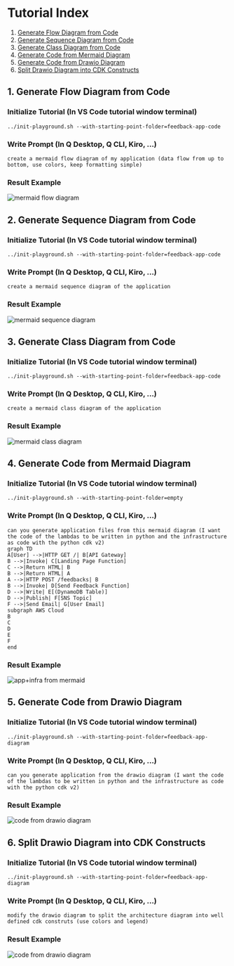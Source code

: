 # Tutorial Index
1. [Generate Flow Diagram from Code](#1-generate-flow-diagram-from-code)
2. [Generate Sequence Diagram from Code](#2-generate-sequence-diagram-from-code)
3. [Generate Class Diagram from Code](#3-generate-class-diagram-from-code)
4. [Generate Code from Mermaid Diagram](#4-generate-code-from-mermaid-diagram)
5. [Generate Code from Drawio Diagram](#5-generate-code-from-drawio-diagram)
6. [Split Drawio Diagram into CDK Constructs](#6-split-drawio-diagram-into-cdk-constructs)

## 1. Generate Flow Diagram from Code

### Initialize Tutorial (In VS Code tutorial window terminal)
```
../init-playground.sh --with-starting-point-folder=feedback-app-code
```

### Write Prompt (In Q Desktop, Q CLI, Kiro, ...)
```
create a mermaid flow diagram of my application (data flow from up to bottom, use colors, keep formatting simple)
```

### Result Example
![mermaid flow diagram](../screenshots/mermaid-flow-diagram.png)

## 2. Generate Sequence Diagram from Code

### Initialize Tutorial (In VS Code tutorial window terminal)
```
../init-playground.sh --with-starting-point-folder=feedback-app-code
```

### Write Prompt (In Q Desktop, Q CLI, Kiro, ...)
```
create a mermaid sequence diagram of the application
```

### Result Example
![mermaid sequence diagram](../screenshots/mermaid-sequence-diagram.png)

## 3. Generate Class Diagram from Code

### Initialize Tutorial (In VS Code tutorial window terminal)
```
../init-playground.sh --with-starting-point-folder=feedback-app-code
```

### Write Prompt (In Q Desktop, Q CLI, Kiro, ...)
```
create a mermaid class diagram of the application
```

### Result Example
![mermaid class diagram](../screenshots/mermaid-class-diagram.png)

## 4. Generate Code from Mermaid Diagram

### Initialize Tutorial (In VS Code tutorial window terminal)
```
../init-playground.sh --with-starting-point-folder=empty
```

### Write Prompt (In Q Desktop, Q CLI, Kiro, ...)
```
can you generate application files from this mermaid diagram (I want the code of the lambdas to be written in python and the infrastructure as code with the python cdk v2)
graph TD  
A[User] -->|HTTP GET /| B[API Gateway]  
B -->|Invoke| C[Landing Page Function]  
C -->|Return HTML| B  
B -->|Return HTML| A  
A -->|HTTP POST /feedbacks| B  
B -->|Invoke| D[Send Feedback Function]  
D -->|Write| E[(DynamoDB Table)]  
D -->|Publish| F[SNS Topic]  
F -->|Send Email| G[User Email]  
subgraph AWS Cloud  
B  
C  
D  
E  
F  
end

```

### Result Example
![app+infra from mermaid](../screenshots/app+infra-from-mermaid.png)

## 5. Generate Code from Drawio Diagram

### Initialize Tutorial (In VS Code tutorial window terminal)
```
../init-playground.sh --with-starting-point-folder=feedback-app-diagram
```

### Write Prompt (In Q Desktop, Q CLI, Kiro, ...)
```
can you generate application from the drawio diagram (I want the code of the lambdas to be written in python and the infrastructure as code with the python cdk v2)
```

### Result Example
![code from drawio diagram](../screenshots/code-from-drawio-diagram.png)

## 6. Split Drawio Diagram into CDK Constructs

### Initialize Tutorial (In VS Code tutorial window terminal)
```
../init-playground.sh --with-starting-point-folder=feedback-app-diagram
```

### Write Prompt (In Q Desktop, Q CLI, Kiro, ...)
```
modify the drawio diagram to split the architecture diagram into well defined cdk construts (use colors and legend)
```

### Result Example
![code from drawio diagram](../screenshots/code-from-drawio-diagram.png)

